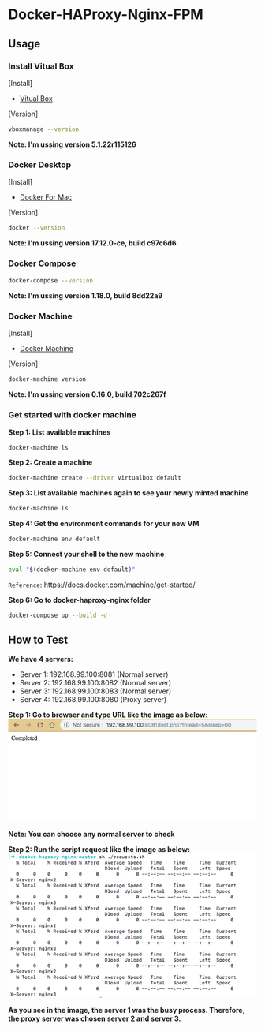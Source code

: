 # Docker-HAProxy-Nginx-FPM

## Usage

### Install Vitual Box
[Install]

- [Vitual Box](https://www.virtualbox.org/wiki/Downloads)

[Version]
```sh
vboxmanage --version
```

**Note: I'm ussing version 5.1.22r115126**

### Docker Desktop

[Install]

- [Docker For Mac](https://docs.docker.com/docker-for-mac/install/)

[Version]
```sh
docker --version
```
**Note: I'm ussing version 17.12.0-ce, build c97c6d6**

### Docker Compose

```sh
docker-compose --version
```

**Note: I'm ussing version 1.18.0, build 8dd22a9**

### Docker Machine

[Install]

- [Docker Machine](https://docs.docker.com/machine/install-machine/)

[Version]
```sh
docker-machine version
```

**Note: I'm ussing version 0.16.0, build 702c267f**

### Get started with docker machine

**Step 1: List available machines**

```sh
docker-machine ls
```
**Step 2: Create a machine**

```sh
docker-machine create --driver virtualbox default
```
**Step 3: List available machines again to see your newly minted machine**

```sh
docker-machine ls
```
**Step 4: Get the environment commands for your new VM**

```sh
docker-machine env default
```
**Step 5: Connect your shell to the new machine**

```sh
eval "$(docker-machine env default)"
```

`Reference`: https://docs.docker.com/machine/get-started/

**Step 6: Go to docker-haproxy-nginx folder**

```sh
docker-compose up --build -d
```

## How to Test

**We have 4 servers:**
- Server 1: 192.168.99.100:8081 (Normal server)
- Server 2: 192.168.99.100:8082 (Normal server)
- Server 3: 192.168.99.100:8083 (Normal server)
- Server 4: 192.168.99.100:8080 (Proxy server)

**Step 1: Go to browser and type URL like the image as below:**
![alt text](https://raw.githubusercontent.com/CongNguyenVan/docker-haproxy-nginx/master/images/demo.png)

**Note: You can choose any normal server to check**

**Step 2: Run the script request like the image as below:**
![alt text](https://raw.githubusercontent.com/CongNguyenVan/docker-haproxy-nginx/master/images/result.png)

**As you see in the image, the server 1 was the busy process. Therefore, the proxy server was chosen server 2 and server 3.**